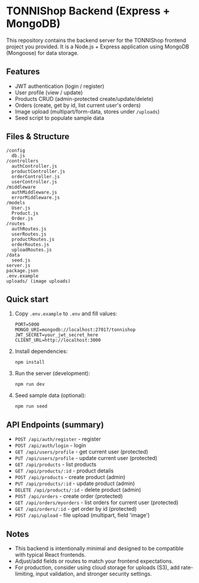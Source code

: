 # TONNIShop Backend (Express + MongoDB)

This repository contains the backend server for the TONNIShop frontend project you provided.
It is a Node.js + Express application using MongoDB (Mongoose) for data storage.

## Features
- JWT authentication (login / register)
- User profile (view / update)
- Products CRUD (admin-protected create/update/delete)
- Orders (create, get by id, list current user's orders)
- Image upload (multipart/form-data, stores under `/uploads`)
- Seed script to populate sample data

## Files & Structure
```
/config
  db.js
/controllers
  authController.js
  productController.js
  orderController.js
  userController.js
/middleware
  authMiddleware.js
  errorMiddleware.js
/models
  User.js
  Product.js
  Order.js
/routes
  authRoutes.js
  userRoutes.js
  productRoutes.js
  orderRoutes.js
  uploadRoutes.js
/data
  seed.js
server.js
package.json
.env.example
uploads/ (image uploads)
```

## Quick start

1. Copy `.env.example` to `.env` and fill values:
   ```
   PORT=5000
   MONGO_URI=mongodb://localhost:27017/tonnishop
   JWT_SECRET=your_jwt_secret_here
   CLIENT_URL=http://localhost:3000
   ```

2. Install dependencies:
   ```
   npm install
   ```

3. Run the server (development):
   ```
   npm run dev
   ```

4. Seed sample data (optional):
   ```
   npm run seed
   ```

## API Endpoints (summary)
- `POST /api/auth/register` - register
- `POST /api/auth/login` - login
- `GET /api/users/profile` - get current user (protected)
- `PUT /api/users/profile` - update current user (protected)
- `GET /api/products` - list products
- `GET /api/products/:id` - product details
- `POST /api/products` - create product (admin)
- `PUT /api/products/:id` - update product (admin)
- `DELETE /api/products/:id` - delete product (admin)
- `POST /api/orders` - create order (protected)
- `GET /api/orders/myorders` - list orders for current user (protected)
- `GET /api/orders/:id` - get order by id (protected)
- `POST /api/upload` - file upload (multipart, field 'image')

## Notes
- This backend is intentionally minimal and designed to be compatible with typical React frontends.
- Adjust/add fields or routes to match your frontend expectations.
- For production, consider using cloud storage for uploads (S3), add rate-limiting, input validation, and stronger security settings.

